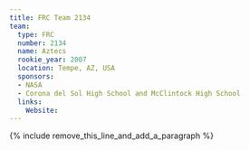 ```yaml
---
title: FRC Team 2134
team:
  type: FRC
  number: 2134
  name: Aztecs
  rookie_year: 2007
  location: Tempe, AZ, USA
  sponsors:
  - NASA
  - Corona del Sol High School and McClintock High School
  links:
    Website:
---
```


{% include remove_this_line_and_add_a_paragraph %}